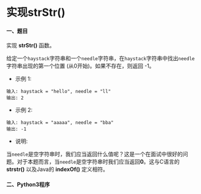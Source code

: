 # 实现strStr()


#### 一、题目

实现 **strStr()** 函数。

给定一个```haystack```字符串和一个```needle```字符串，在```haystack```字符串中找出```needle```字符串出现的第一个位置 (从0开始)。如果不存在，则返回  -1。

* 示例 1:
```
输入: haystack = "hello", needle = "ll"
输出: 2
```
* 示例 2:
```
输入: haystack = "aaaaa", needle = "bba"
输出: -1
```
* 说明:

当```needle```是空字符串时，我们应当返回什么值呢？这是一个在面试中很好的问题。对于本题而言，当```needle```是空字符串时我们应当返回**0**。这与C语言的 **strstr()** 以及Java的 **indexOf()** 定义相符。


#### 二、Python3程序
```python
```
